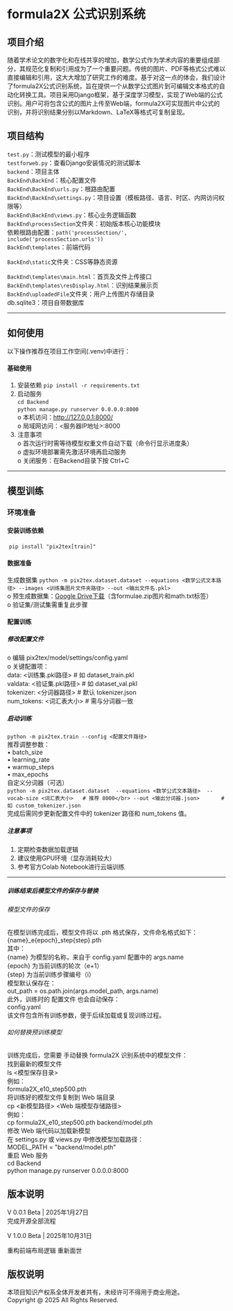 # formula2X 公式识别系统

## 项目介绍

​        随着学术论文的数字化和在线共享的增加，数学公式作为学术内容的重要组成部分，其规范化复制和引用成为了一个重要问题。传统的图片、PDF等格式公式难以直接编辑和引用，这大大增加了研究工作的难度。基于对这一点的体会，我们设计了formula2X公式识别系统，旨在提供一个从数学公式图片到可编辑文本格式的自动化转换工具。项目采用Django框架，基于深度学习模型，实现了Web端的公式识别。用户可将包含公式的图片上传至Web端，formula2X可实现图片中公式的识别，并将识别结果分别以Markdown、LaTeX等格式可复制呈现。

## 项目结构

`test.py`：测试模型的最小程序</br>
`testforweb.py`：查看Django安装情况的测试脚本</br>
`backend`：项目主体</br>
`BackEnd\BackEnd`：核心配置文件</br>
`BackEnd\BackEnd\urls.py`：根路由配置</br>
`BackEnd\BackEnd\settings.py`：项目设置（模板路径、语言、时区、内网访问权限等）</br>
`BackEnd\BackEnd\views.py`：核心业务逻辑函数</br>
`BackEnd\processSection`文件夹：初始版本核心功能模块</br>
依赖根路由配置：`path('processSection/', include('processSection.urls'))`</br>
`BackEnd\templates`：前端代码</br>

`BackEnd\static`文件夹：CSS等静态资源</br>

`BackEnd\templates\main.html`：首页及文件上传接口</br>
`BackEnd\templates\resDisplay.html`：识别结果展示页</br>
`BackEnd\uploadedFile`文件夹：用户上传图片存储目录</br>
db.sqlite3：项目自带数据库</br>

________________________________________
## 如何使用

以下操作推荐在项目工作空间(.venv)中进行：</br>

#### 基础使用

1.	安装依赖
`pip install -r requirements.txt`</br>
2.	启动服务</br>
`cd Backend`</br>
`python manage.py runserver 0.0.0.0:8000`</br>
o	本机访问：http://127.0.0.1:8000/</br>
o	局域网访问：<服务器IP地址>:8000</br>
3.	注意事项</br>
o	首次运行时需等待模型权重文件自动下载（命令行显示进度条）</br>
o	虚拟环境部署需先激活环境再启动服务</br>
o	关闭服务：在Backend目录下按 Ctrl+C</br>
________________________________________
## 模型训练
### 环境准备

#### 安装训练依赖
​      `pip install "pix2tex[train]"`</br>

 #### 数据准备

生成数据集
`python -m pix2tex.dataset.dataset --equations <数学公式文本路径> --images <训练集图片文件夹路径> --out <输出文件名.pkl>`</br>
o	预生成数据集：[Google Drive下载](https://drive.google.com/drive/folders/13CA4vAmOmD_I_dSbvLp-Lf0s6KiaNfuO)（含formulae.zip图片和math.txt标签）</br>
o	验证集/测试集需重复此步骤</br>

#### 配置训练

##### 修改配置文件
o	编辑 pix2tex/model/settings/config.yaml</br>
o	关键配置项：</br>
data: <训练集.pkl路径>      # 如 dataset_train.pkl</br>
valdata: <验证集.pkl路径>  # 如 dataset_val.pkl</br>
tokenizer: <分词器路径>    # 默认 tokenizer.json</br>
num_tokens: <词汇表大小>   # 需与分词器一致</br>

##### 启动训练

`python -m pix2tex.train --config <配置文件路径>`</br>
推荐调整参数：</br>
•	batch_size</br>
•	learning_rate</br>
•	warmup_steps</br>
•	max_epochs</br>
自定义分词器（可选）</br>
`python -m pix2tex.dataset.dataset 
--equations <数学公式文本路径> 
--vocab-size <词汇表大小>   # 推荐 8000</br>
--out <输出分词器.json>       # 如 custom_tokenizer.json`</br>
完成后需同步更新配置文件中的 tokenizer 路径和 num_tokens 值。</br>

##### 注意事项

1.	定期检查数据加载逻辑</br>
2.	建议使用GPU环境（显存消耗较大）</br>
3.	参考官方Colab Notebook进行云端训练</br>
________________________________________
##### 训练结束后模型文件的保存与替换

###### 模型文件的保存

在模型训练完成后，模型文件将以 .pth 格式保存，文件命名格式如下：</br>
{name}_e{epoch}_step{step}.pth</br>
其中：</br>
{name} 为模型的名称，来自于 config.yaml 配置中的 args.name</br>
{epoch} 为当前训练的轮次（e+1）</br>
{step} 为当前训练步骤编号（i）</br>
模型默认保存在：</br>
out_path = os.path.join(args.model_path, args.name)</br>
此外，训练时的 配置文件 也会自动保存：</br>
config.yaml</br>
该文件包含所有训练参数，便于后续加载或复现训练过程。</br>

###### 如何替换预训练模型

训练完成后，您需要 手动替换 formula2X 识别系统中的模型文件：</br>
找到最新的模型文件</br>
ls <模型保存目录></br>
例如：</br>
formula2X_e10_step500.pth</br>
将训练好的模型文件复制到 Web 端目录</br>
cp <新模型路径> <Web 端模型存储路径></br>
例如：</br>
cp formula2X_e10_step500.pth backend/model.pth</br>
修改 Web 端代码以加载新模型</br>
在 settings.py 或 views.py 中修改模型加载路径：</br>
MODEL_PATH = "backend/model.pth"</br>
重启 Web 服务</br>
cd Backend</br>
python manage.py runserver 0.0.0.0:8000</br>

## 版本说明

V 0.0.1 Beta | 2025年1月27日</br>
完成开源全部流程</br>

V 1.0.0 Beta | 2025年10月31日</br>

重构前端布局逻辑 重新面世</br>

## 版权说明

本项目知识产权系全体开发者共有，未经许可不得用于商业用途。</br>
Copyright @ 2025 All Rights Reserved.</br>
